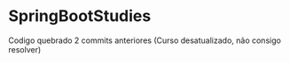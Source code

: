 # SpringBootStudies

Codigo quebrado 2 commits anteriores (Curso desatualizado, não consigo resolver)
